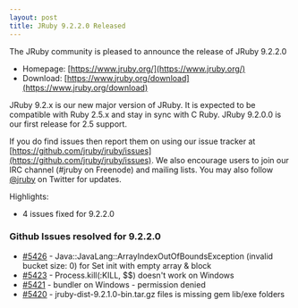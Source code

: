 ```yaml
---
layout: post
title: JRuby 9.2.2.0 Released
---
```

The JRuby community is pleased to announce the release of JRuby 9.2.2.0

- Homepage: [https://www.jruby.org/](https://www.jruby.org/)
- Download: [https://www.jruby.org/download](https://www.jruby.org/download)

JRuby 9.2.x is our new major version of JRuby.  It is expected to be compatible with Ruby 2.5.x and stay in sync with C Ruby.  JRuby 9.2.0.0 is our first release for 2.5 support.

If you do find issues then report them on using our issue tracker at [https://github.com/jruby/jruby/issues](https://github.com/jruby/jruby/issues). We also encourage users to join our IRC channel (#jruby on Freenode) and mailing lists. You may also follow [@jruby](https://twitter.com/jruby) on Twitter for updates.

Highlights:

- 4 issues fixed for 9.2.2.0

### Github Issues resolved for 9.2.2.0

<ul>
<li><a href="https://github.com/jruby/jruby/issues/5426">#5426</a> - Java::JavaLang::ArrayIndexOutOfBoundsException (invalid bucket size: 0) for Set init with empty array & block</li>
<li><a href="https://github.com/jruby/jruby/issues/5423">#5423</a> - Process.kill(:KILL, $$) doesn't work on Windows</li>
<li><a href="https://github.com/jruby/jruby/issues/5421">#5421</a> - bundler on Windows - permission denied</li>
<li><a href="https://github.com/jruby/jruby/issues/5420">#5420</a> - jruby-dist-9.2.1.0-bin.tar.gz files is missing gem lib/exe folders</li>
</ul>
